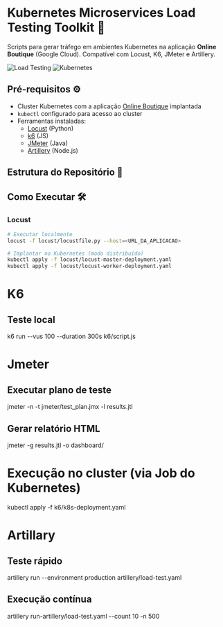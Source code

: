 # Kubernetes Microservices Load Testing Toolkit 🚀

Scripts para gerar tráfego em ambientes Kubernetes na aplicação **Online Boutique** (Google Cloud). Compatível com Locust, K6, JMeter e Artillery.

![Load Testing](https://img.shields.io/badge/Load_Testing-Toolkit-blue) 
![Kubernetes](https://img.shields.io/badge/Platform-Kubernetes-purple)

## Pré-requisitos ⚙️

- Cluster Kubernetes com a aplicação [Online Boutique](https://github.com/GoogleCloudPlatform/microservices-demo) implantada
- `kubectl` configurado para acesso ao cluster
- Ferramentas instaladas:
  - [Locust](https://locust.io/) (Python)
  - [k6](https://k6.io/) (JS)
  - [JMeter](https://jmeter.apache.org/) (Java)
  - [Artillery](https://artillery.io/) (Node.js)

## Estrutura do Repositório 📂

## Como Executar 🛠️

### Locust
```bash
# Executar localmente
locust -f locust/locustfile.py --host=<URL_DA_APLICACAO>

# Implantar no Kubernetes (modo distribuído)
kubectl apply -f locust/locust-master-deployment.yaml
kubectl apply -f locust/locust-worker-deployment.yaml


```
# K6
## Teste local
k6 run --vus 100 --duration 300s k6/script.js

# Jmeter
## Executar plano de teste
jmeter -n -t jmeter/test_plan.jmx -l results.jtl

## Gerar relatório HTML
jmeter -g results.jtl -o dashboard/

# Execução no cluster (via Job do Kubernetes)
kubectl apply -f k6/k8s-deployment.yaml

# Artillary
## Teste rápido
artillery run --environment production artillery/load-test.yaml

## Execução contínua
artillery run-artillery/load-test.yaml --count 10 -n 500




